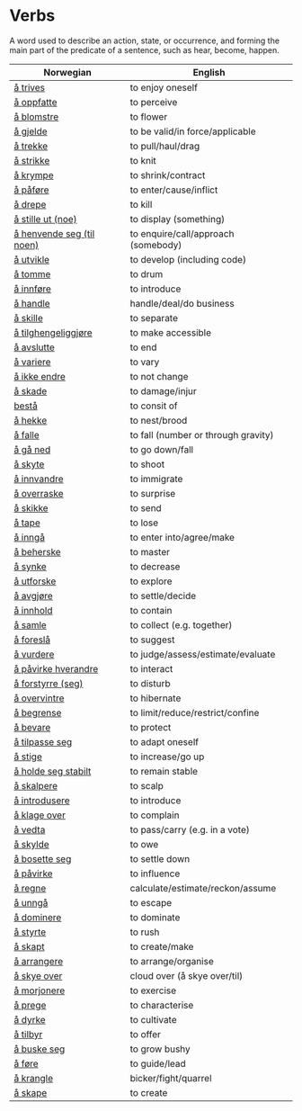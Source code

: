 # Verbs

A word used to describe an action, state, or occurrence, and forming the main part of the predicate of a sentence, such as hear, become, happen.

| Norwegian | English |
| --- | --- |
| [å trives](https://www.ordnett.no/search?language=no&phrase=å%20trives) | to enjoy oneself |
| [å oppfatte](https://www.ordnett.no/search?language=no&phrase=å%20oppfatte) | to perceive |
| [å blomstre](https://www.ordnett.no/search?language=no&phrase=å%20blomstre) | to flower |
| [å gjelde](https://www.ordnett.no/search?language=no&phrase=å%20gjelde) | to be valid/in force/applicable |
| [å trekke](https://www.ordnett.no/search?language=no&phrase=å%20trekke) | to pull/haul/drag |
| [å strikke](https://www.ordnett.no/search?language=no&phrase=å%20strikke) | to knit |
| [å krympe](https://www.ordnett.no/search?language=no&phrase=å%20krympe) | to shrink/contract |
| [å påføre](https://www.ordnett.no/search?language=no&phrase=å%20påføre) | to enter/cause/inflict |
| [å drepe](https://www.ordnett.no/search?language=no&phrase=å%20drepe) | to kill |
| [å stille ut (noe)](https://www.ordnett.no/search?language=no&phrase=å%20stille%20ut%20(noe)) | to display (something) |
| [å henvende seg (til noen)](https://www.ordnett.no/search?language=no&phrase=å%20henvende%20seg%20(til%20noen)) | to enquire/call/approach (somebody) |
| [å utvikle](https://www.ordnett.no/search?language=no&phrase=å%20utvikle) | to develop (including code) |
| [å tomme](https://www.ordnett.no/search?language=no&phrase=å%20tomme) | to drum |
| [å innføre](https://www.ordnett.no/search?language=no&phrase=å%20innføre) | to introduce |
| [å handle](https://www.ordnett.no/search?language=no&phrase=å%20handle) | handle/deal/do business |
| [å skille](https://www.ordnett.no/search?language=no&phrase=å%20skille) | to separate |
| [å tilghengeliggjøre](https://www.ordnett.no/search?language=no&phrase=å%20tilghengeliggjøre) | to make accessible |
| [å avslutte](https://www.ordnett.no/search?language=no&phrase=å%20avslutte) | to end |
| [å variere](https://www.ordnett.no/search?language=no&phrase=å%20variere) | to vary |
| [å ikke endre](https://www.ordnett.no/search?language=no&phrase=å%20ikke%20endre) | to not change |
| [å skade](https://www.ordnett.no/search?language=no&phrase=å%20skade) | to damage/injur |
| [bestå](https://www.ordnett.no/search?language=no&phrase=bestå) | to consit of |
| [å hekke](https://www.ordnett.no/search?language=no&phrase=å%20hekke) | to nest/brood |
| [å falle](https://www.ordnett.no/search?language=no&phrase=å%20falle) | to fall (number or through gravity) |
| [å gå ned](https://www.ordnett.no/search?language=no&phrase=å%20gå%20ned) | to go down/fall |
| [å skyte](https://www.ordnett.no/search?language=no&phrase=å%20skyte) | to shoot |
| [å innvandre](https://www.ordnett.no/search?language=no&phrase=å%20innvandre) | to immigrate |
| [å overraske](https://www.ordnett.no/search?language=no&phrase=å%20overraske) | to surprise |
| [å skikke](https://www.ordnett.no/search?language=no&phrase=å%20skikke) | to send |
| [å tape](https://www.ordnett.no/search?language=no&phrase=å%20tape) | to lose |
| [å inngå](https://www.ordnett.no/search?language=no&phrase=å%20inngå) | to enter into/agree/make |
| [å beherske](https://www.ordnett.no/search?language=no&phrase=å%20beherske) | to master |
| [å synke](https://www.ordnett.no/search?language=no&phrase=å%20synke) | to decrease |
| [å utforske](https://www.ordnett.no/search?language=no&phrase=å%20utforske) | to explore |
| [å avgjøre](https://www.ordnett.no/search?language=no&phrase=å%20avgjøre) | to settle/decide |
| [å innhold](https://www.ordnett.no/search?language=no&phrase=å%20innhold) | to contain |
| [å samle](https://www.ordnett.no/search?language=no&phrase=å%20samle) | to collect (e.g. together) |
| [å foreslå](https://www.ordnett.no/search?language=no&phrase=å%20foreslå) | to suggest |
| [å vurdere](https://www.ordnett.no/search?language=no&phrase=å%20vurdere) | to judge/assess/estimate/evaluate |
| [å påvirke hverandre](https://www.ordnett.no/search?language=no&phrase=å%20påvirke%20hverandre) | to interact |
| [å forstyrre (seg)](https://www.ordnett.no/search?language=no&phrase=å%20forstyrre%20(seg)) | to disturb |
| [å overvintre](https://www.ordnett.no/search?language=no&phrase=å%20overvintre) | to hibernate |
| [å begrense](https://www.ordnett.no/search?language=no&phrase=å%20begrense) | to limit/reduce/restrict/confine |
| [å bevare](https://www.ordnett.no/search?language=no&phrase=å%20bevare) | to protect |
| [å tilpasse seg](https://www.ordnett.no/search?language=no&phrase=å%20tilpasse%20seg) | to adapt oneself |
| [å stige](https://www.ordnett.no/search?language=no&phrase=å%20stige) | to increase/go up |
| [å holde seg stabilt](https://www.ordnett.no/search?language=no&phrase=å%20holde%20seg%20stabilt) | to remain stable |
| [å skalpere](https://www.ordnett.no/search?language=no&phrase=å%20skalpere) | to scalp |
| [å introdusere](https://www.ordnett.no/search?language=no&phrase=å%20introdusere) | to introduce |
| [å klage over](https://www.ordnett.no/search?language=no&phrase=å%20klage%20over) | to complain |
| [å vedta](https://www.ordnett.no/search?language=no&phrase=å%20vedta) | to pass/carry (e.g. in a vote) |
| [å skylde](https://www.ordnett.no/search?language=no&phrase=å%20skylde) | to owe |
| [å bosette seg](https://www.ordnett.no/search?language=no&phrase=å%20bosette%20seg) | to settle down |
| [å påvirke](https://www.ordnett.no/search?language=no&phrase=å%20påvirke) | to influence |
| [å regne](https://www.ordnett.no/search?language=no&phrase=å%20regne) | calculate/estimate/reckon/assume |
| [å unngå](https://www.ordnett.no/search?language=no&phrase=å%20unngå) | to escape |
| [å dominere](https://www.ordnett.no/search?language=no&phrase=å%20dominere) | to dominate |
| [å styrte](https://www.ordnett.no/search?language=no&phrase=å%20styrte) | to rush |
| [å skapt](https://www.ordnett.no/search?language=no&phrase=å%20skapt) | to create/make |
| [å arrangere](https://www.ordnett.no/search?language=no&phrase=å%20arrangere) | to arrange/organise |
| [å skye over](https://www.ordnett.no/search?language=no&phrase=å%20skye%20over) | cloud over (å skye over/til) |
| [å morjonere](https://www.ordnett.no/search?language=no&phrase=å%20morjonere) | to exercise |
| [å prege](https://www.ordnett.no/search?language=no&phrase=å%20prege) | to characterise |
| [å dyrke](https://www.ordnett.no/search?language=no&phrase=å%20dyrke) | to cultivate |
| [å tilbyr](https://www.ordnett.no/search?language=no&phrase=å%20tilbyr) | to offer |
| [å buske seg](https://www.ordnett.no/search?language=no&phrase=å%20buske%20seg) | to grow bushy |
| [å føre](https://www.ordnett.no/search?language=no&phrase=å%20føre) | to guide/lead |
| [å krangle](https://www.ordnett.no/search?language=no&phrase=å%20krangle) | bicker/fight/quarrel |
| [å skape](https://www.ordnett.no/search?language=no&phrase=å%20skape) | to create |

